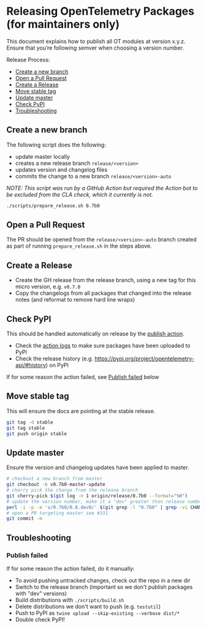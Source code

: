 # Releasing OpenTelemetry Packages (for maintainers only)
This document explains how to publish all OT modules at version x.y.z. Ensure that you’re following semver when choosing a version number.

Release Process:
* [Create a new branch](#create-a-new-branch)
* [Open a Pull Request](#open-a-pull-request)
* [Create a Release](#Create-a-Release)
* [Move stable tag](#Move-stable-tag)
* [Update master](#Update-master)
* [Check PyPI](#Check-PyPI)
* [Troubleshooting](#troubleshooting)


## Create a new branch
The following script does the following:
- update master locally
- creates a new release branch `release/<version>`
- updates version and changelog files
- commits the change to a new branch `release/<version>-auto`

*NOTE: This script was run by a GitHub Action but required the Action bot to be excluded from the CLA check, which it currently is not.*

```bash
./scripts/prepare_release.sh 0.7b0
```

## Open a Pull Request

The PR should be opened from the `release/<version>-auto` branch created as part of running `prepare_release.sh` in the steps above.

## Create a Release

- Create the GH release from the release branch, using a new tag for this micro version, e.g. `v0.7.0`
- Copy the changelogs from all packages that changed into the release notes (and reformat to remove hard line wraps)


## Check PyPI

This should be handled automatically on release by the [publish action](https://github.com/open-telemetry/opentelemetry-python/blob/master/.github/workflows/publish.yml).

 - Check the [action logs](https://github.com/open-telemetry/opentelemetry-python/actions?query=workflow%3APublish) to make sure packages have been uploaded to PyPI
- Check the release history (e.g. https://pypi.org/project/opentelemetry-api/#history) on PyPI

If for some reason the action failed, see [Publish failed](#publish-failed) below

## Move stable tag

This will ensure the docs are pointing at the stable release.

```bash
git tag -d stable
git tag stable
git push origin stable
```

## Update master

Ensure the version and changelog updates have been applied to master.

```bash
# checkout a new branch from master
git checkout -b v0.7b0-master-update
# cherry pick the change from the release branch
git cherry-pick $(git log -n 1 origin/release/0.7b0 --format="%H")
# update the version number, make it a "dev" greater than release number, e.g. 0.8.dev0
perl -i -p -e 's/0.7b0/0.8.dev0/' $(git grep -l "0.7b0" | grep -vi CHANGELOG)
# open a PR targeting master see #331
git commit -m
```

## Troubleshooting

### Publish failed

If for some reason the action failed, do it manually:

- To avoid pushing untracked changes, check out the repo in a new dir
- Switch to the release branch (important so we don't publish packages with "dev" versions)
- Build distributions with `./scripts/build.sh`
- Delete distributions we don't want to push (e.g. `testutil`)
- Push to PyPI as `twine upload --skip-existing --verbose dist/*`
- Double check PyPI!
